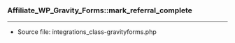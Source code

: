 ### Affiliate_WP_Gravity_Forms::mark_referral_complete

----

- Source file: integrations_class-gravityforms.php